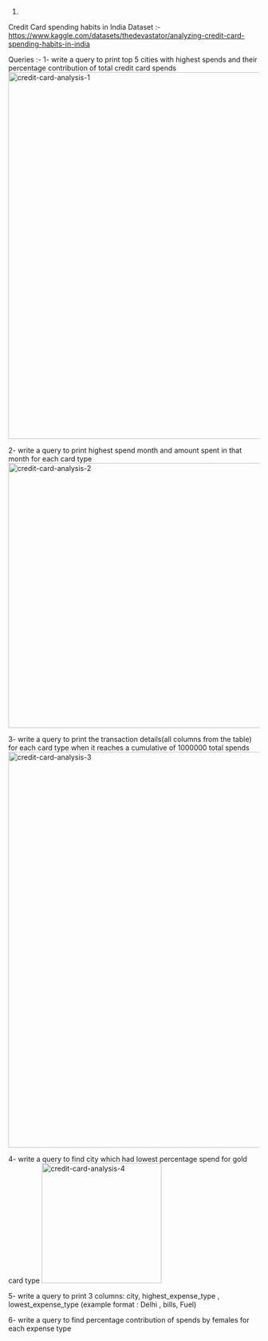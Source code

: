 1. 
Credit Card spending habits in India 
Dataset :- https://www.kaggle.com/datasets/thedevastator/analyzing-credit-card-spending-habits-in-india

Queries :- 
1- write a query to print top 5 cities with highest spends and their percentage contribution of total credit card spends 
<img width="734" alt="credit-card-analysis-1" src="https://github.com/yashasbharadwaj1/sql-case-studies/assets/71028991/f188d500-ec58-4571-bac6-c2086097ad3d">

2- write a query to print highest spend month and amount spent in that month for each card type
<img width="530" alt="credit-card-analysis-2" src="https://github.com/yashasbharadwaj1/sql-case-studies/assets/71028991/4f1201fc-e2e3-4ef5-929b-a4a9e819be87">

3- write a query to print the transaction details(all columns from the table) for each card type when
it reaches a cumulative of 1000000 total spends 
<img width="792" alt="credit-card-analysis-3" src="https://github.com/yashasbharadwaj1/sql-case-studies/assets/71028991/95f8a1f9-bca5-4c66-946e-ed867cbe3bda">

4- write a query to find city which had lowest percentage spend for gold card type
<img width="240" alt="credit-card-analysis-4" src="https://github.com/yashasbharadwaj1/sql-case-studies/assets/71028991/a4646520-eca7-42ce-9853-bdaf36f6c783">

5- write a query to print 3 columns:  city, highest_expense_type , 
lowest_expense_type (example format : Delhi , bills, Fuel) 



6- write a query to find percentage contribution of spends by females for each expense type


